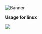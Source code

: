 <html>
<img alt="Banner" src="https://unitedmemes.tk/Images/Memix/Memix.png">
</html>

**Usage for linux**

<html>
<img ald="linux_usage" src="https://unitedmemes.tk/Images/Memix/Linux_Usage.png">
</html>
